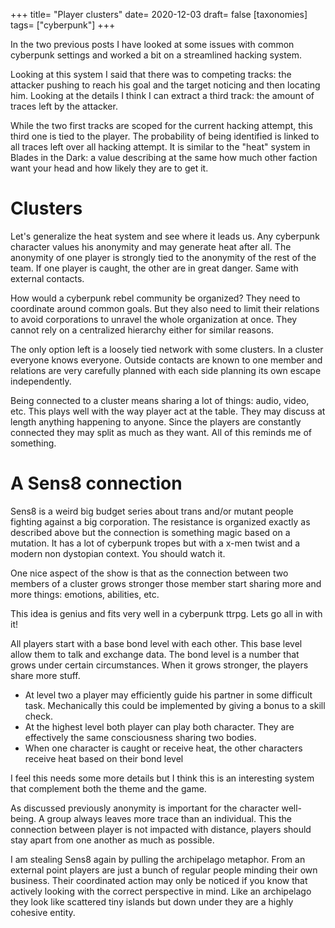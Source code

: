 +++
title= "Player clusters"
date= 2020-12-03
draft= false
[taxonomies]
tags= ["cyberpunk"]
+++

In the two previous posts I have looked at some issues with common cyberpunk
settings and worked a bit on a streamlined hacking system.

Looking at this system I said that there was to competing tracks: the attacker
pushing to reach his goal and the target noticing and then locating him. Looking
at the details I think I can extract a third track: the amount of traces left by
the attacker.

While the two first tracks are scoped for the current hacking attempt, this
third one is tied to the player. The probability of being identified is linked
to all traces left over all hacking attempt. It is similar to the "heat" system
in Blades in the Dark: a value describing at the same how much other faction
want your head and how likely they are to get it.

<!-- more -->

# Clusters

Let's generalize the heat system and see where it leads us. Any cyberpunk
character values his anonymity and may generate heat after all. The anonymity of
one player is strongly tied to the anonymity of the rest of the team. If one
player is caught, the other are in great danger. Same with external contacts.

How would a cyberpunk rebel community be organized? They need to coordinate
around common goals. But they also need to limit their relations to avoid
corporations to unravel the whole organization at once. They cannot rely on a
centralized hierarchy either for similar reasons.

The only option left is a loosely tied network with some clusters. In a cluster
everyone knows everyone. Outside contacts are known to one member and relations
are very carefully planned with each side planning its own escape independently.

Being connected to a cluster means sharing a lot of things: audio, video, etc.
This plays well with the way player act at the table. They may discuss at length
anything happening to anyone. Since the players are constantly connected they
may split as much as they want. All of this reminds me of something.

# A Sens8 connection

Sens8 is a weird big budget series about trans and/or mutant people fighting
against a big corporation. The resistance is organized exactly as described
above but the connection is something magic based on a mutation. It has a lot of
cyberpunk tropes but with a x-men twist and a modern non dystopian context. You
should watch it.

One nice aspect of the show is that as the connection between two members of a
cluster grows stronger those member start sharing more and more things:
emotions, abilities, etc.

This idea is genius and fits very well in a cyberpunk ttrpg. Lets go all in with
it!

All players start with a base bond level with each other. This base level allow
them to talk and exchange data. The bond level is a number that grows under
certain circumstances. When it grows stronger, the players share more stuff.

- At level two a player may efficiently guide his partner in some difficult
  task. Mechanically this could be implemented by giving a bonus to a skill
  check.
- At the highest level both player can play both character. They are effectively
  the same consciousness sharing two bodies.
- When one character is caught or receive heat, the other characters receive
  heat based on their bond level

I feel this needs some more details but I think this is an interesting system
that complement both the theme and the game.

As discussed previously anonymity is important for the character well-being. A
group always leaves more trace than an individual. This the connection between
player is not impacted with distance, players should stay apart from one another
as much as possible.

I am stealing Sens8 again by pulling the archipelago metaphor. From an external
point players are just a bunch of regular people minding their own business.
Their coordinated action may only be noticed if you know that actively looking
with the correct perspective in mind. Like an archipelago they look like
scattered tiny islands but down under they are a highly cohesive entity.
